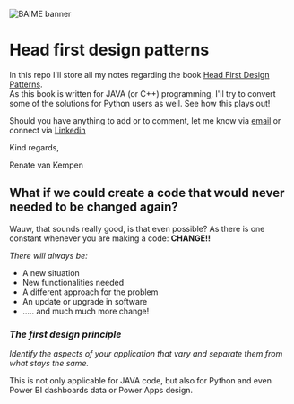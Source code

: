 ﻿﻿﻿﻿﻿﻿﻿﻿![BAIME banner](https://user-images.githubusercontent.com/47600826/89530907-9b3f6480-d7ef-11ea-9849-27617f6025cf.png)# Head first design patternsIn this repo I'll store all my notes regarding the book [Head First Design Patterns](https://www.bol.com/nl/f/head-first-design-patterns/34499843/).  As this book is written for JAVA (or C++) programming, I'll try to convert some of the solutions for Python users as well. See how this plays out! Should you have anything to add or to comment, let me know via [email](renate@baime.nl) or connect via [Linkedin](https://www.linkedin.com/in/renatevankempen/)Kind regards, Renate van Kempen## What if we could create a code that would never needed to be changed again? Wauw, that sounds really good, is that even possible? As there is one constant whenever you are making a code:  **CHANGE!!**_There will always be:_ - A new situation- New functionalities needed- A different approach for the problem- An update or upgrade in software- ….. and much much more change!  ### _**The first design principle**__Identify the aspects of your application that vary and separate them from what stays the same._This is not only applicable for JAVA code, but also for Python and even Power BI dashboards data or Power Apps design. 